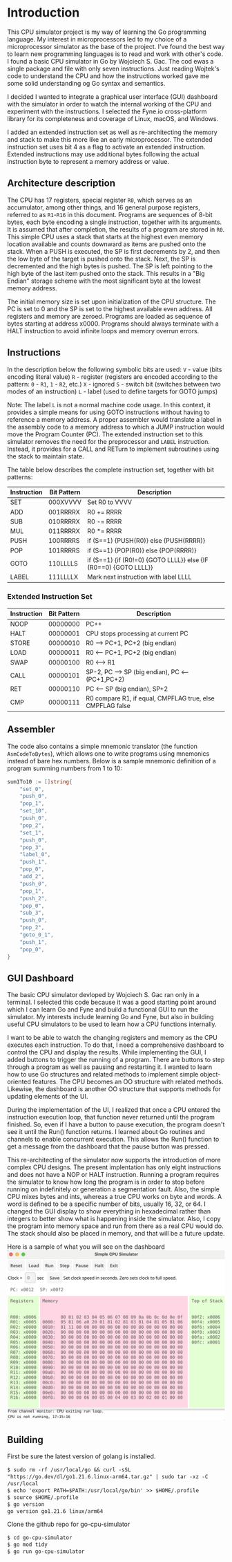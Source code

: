 # Introduction

This CPU simulator project is my way of learning the Go programming language. My interest in microprocessors led to my choice of a microprocessor simulator as the base of the project. I've found the best way to learn new programming languages is to read and work with other's code. I found a basic CPU simulator in Go by Wojciech S. Gac. The cod ewas a single package and file with only seven instructions. Just reading Wojtek's code to understand the CPU and how the instructions worked gave me some solid understanding og Go syntax and semantics.

I decided I wanted to integrate a graphical user interface (GUI) dashboard with the simulator in order to watch the internal working of the CPU and experiment with the instructions. I selected the Fyne.io cross-platform library for its completeness and coverage of Linux, macOS, and Windows.

I added an extended instruction set as well as re-architecting the memory and stack to make this more like an early microprocessor. The extended instruction set uses bit 4 as a flag to activate an extended instruction. Extended instructions may use additional bytes following the actual instruction byte to represent a memory address or value.

## Architecture description

The CPU has 17 registers, special register `R0`, which serves as an accumulator, among other things, and 16 general purpose registers, referred to as `R1`-`R16` in this document. Programs are sequences of 8-bit bytes, each byte encoding a single instruction, together with its arguments. It is assumed that after completion, the results of a program are stored in `R0`. This simple CPU uses a stack that starts at the highest even memory location available and counts downward as items are pushed onto the stack. When a PUSH is executed, the SP is first decrements by 2, and then the low byte of the target is pushed onto the stack. Next, the SP is decremented and the high bytes is pushed. The SP is left pointing to the high byte of the last item pushed onto the stack. This results in a "Big Endian" storage scheme with the most significant byte at the lowest memory address.

The initial memory size is set upon initialization of the CPU structure. The PC is set to 0 and the SP is set to the highest available even address. All registers and memory are zeroed. Programs are loaded as sequence of bytes starting at address x0000. Programs should always terminate with a HALT instruction to avoid infinite loops and memory overrun errors.

## Instructions

In the description below the following symbolic bits are used:
`V` - value (bits encoding literal value)
`R` - register (registers are encoded according to the pattern: `0` - `R1`, `1` - `R2`, etc.)
`X` - ignored
`S` - switch bit (switches between two modes of an instruction)
`L` - label (used to define targets for GOTO jumps)

Note: The label `L` is not a normal machine code usage. In this context, it provides a simple means for using GOTO
instructions without having to reference a memory address. A proper assembler would translate a label in the assembly
code to a memory address to which a JUMP instruction would move the Program Counter (PC). The extended instruction set
to this simulator removes the need for the preprocessor and `LABEL` instruction. Instead, it provides for a CALL and
RETurn to implement subroutines using the stack to maintain state.

The table below describes the complete instruction set, together with bit patterns:

Instruction|Bit Pattern|Description
----------|----|-----
SET|000XVVVV|Set R0 to VVVV
ADD|001RRRRX|R0 += RRRR
SUB|010RRRRX|R0 -= RRRR
MUL|011RRRRX|R0 *= RRRR
PUSH|100RRRRS|if (S==1) {PUSH(R0)} else {PUSH(RRRR)}
POP|101RRRRS|if (S==1) {POP(R0)} else {POP(RRRR)}
GOTO|110LLLLS|if (S==1) {if (R0!=0) {GOTO LLLL}} else {IF (R0==0) {GOTO LLLL}}
LABEL|111LLLLX|Mark next instruction with label LLLL

### Extended Instruction Set
Instruction|Bit Pattern|Description
----------|----|-----
NOOP|00000000|PC++
HALT|00000001|CPU stops processing at current PC
STORE|00000010|R0 --> PC+1, PC+2 (big endian)
LOAD|00000011|R0 <-- PC+1, PC+2 (big endian)
SWAP|00000100|R0 <--> R1
CALL|00000101|SP-2, PC --> SP (big endian), PC <-- (PC+1,PC+2)
RET|00000110|PC <-- SP (big endian), SP+2
CMP|00000111|R0 compare R1, if equal, CMPFLAG true, else CMPFLAG false

## Assembler

The code also contains a simple mnemonic translator (the function `AsmCodeToBytes`), which allows one to write programs using mnemonics instead of bare hex numbers. Below is a sample mnemonic definition of a program summing numbers from 1 to 10:

```go
sum1To10 := []string{
    "set_0",
    "push_0",
    "pop_1",
    "set_10",
    "push_0",
    "pop_2",
    "set_1",
    "push_0",
    "pop_3",
    "label_0",
    "push_1",
    "pop_0",
    "add_2",
    "push_0",
    "pop_1",
    "push_2",
    "pop_0",
    "sub_3",
    "push_0",
    "pop_2",
    "goto_0_1",
    "push_1",
    "pop_0",
}
```
## GUI Dashboard

The basic CPU simulator devloped by Wojciech S. Gac ran only in a terminal. I selected this code because it was a good starting point around which I can learn Go and Fyne and build a functional GUI to run the simulator. My interests include learning Go and Fyne, but also in building useful CPU simulators to be used to learn how a CPU functions internally.

I want to be able to watch the changing registers and memory as the CPU executes each instruction. To do that, I need a comprehensive dashboard to control the CPU and display the results. While implementing the GUI, I added buttons to trigger the running of a program. There are buttons to step through a program as well as pausing and restarting it. I wanted to learn how to use Go structures and related methods to implement simple object-oriented features. The CPU becomes an OO structure with related methods. Likewise, the dashboard is another OO structure that supports methods for updating elements of the UI.

During the implementation of the UI, I realized that once a CPU entered the instruction execution loop, that function never returned until the program finished. So, even if I have a button to pause execution, the program doesn't see it until the Run() function returns. I learned about Go routines and channels to enable concurrent execution. This allows the Run() function to get a message from the dashboard that the pause button was pressed.

This re-architecting of the simulator now supports the introduction of more complex CPU designs. The present implentation has only eight instructions and does not have a NOP or HALT instruction. Running a program requires the simulator to know how long the program is in order to stop before running on indefinitely or generation a segmentation fault. Also, the simple CPU mixes bytes and ints, whereas a true CPU works on byte and words. A word is defined to be a specific number of bits, usually 16, 32, or 64. I changed the GUI display to show everything in hexadecimal rather than integers to better show what is happening inside the simulator. Also, I copy the program into memory space and run from there as a real CPU would do. The stack should also be placed in memory, and that will be a future update.

Here is a sample of what you will see on the dashboard
![Dashboard](./dashboard.png)

## Building
First be sure the latest version of golang is installed.
```
$ sudo rm -rf /usr/local/go && curl -sSL "https://go.dev/dl/go1.21.6.linux-arm64.tar.gz" | sudo tar -xz -C /usr/local
$ echo 'export PATH=$PATH:/usr/local/go/bin' >> $HOME/.profile
$ source $HOME/.profile
$ go version
go version go1.21.6 linux/arm64
```
Clone the github repo for go-cpu-simulator
```
$ cd go-cpu-simulator
$ go mod tidy
$ go run go-cpu-simulator
```

